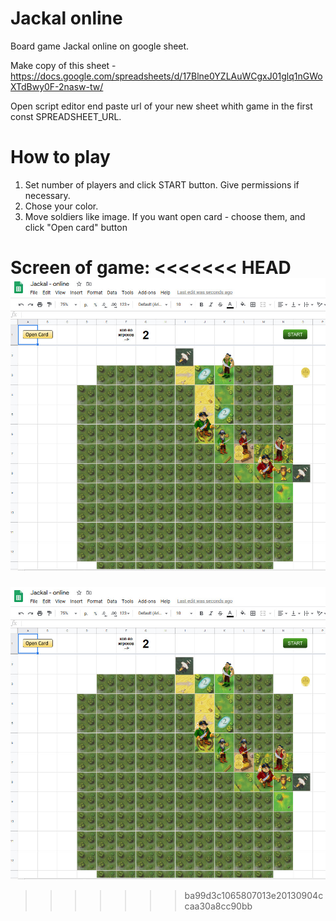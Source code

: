 # Jackal online
Board game Jackal online on google sheet.

Make copy of this sheet - https://docs.google.com/spreadsheets/d/17Blne0YZLAuWCgxJ01glq1nGWoXTdBwy0F-2nasw-tw/

Open script editor end paste url of your new sheet whith game in the first const SPREADSHEET_URL.

# How to play
1. Set number of players and click START button. Give permissions if necessary.
2. Chose your color.
3. Move soldiers like image. If you want open card - choose them, and click "Open card" button

Screen of game:
<<<<<<< HEAD
![Drag Racing](screen.jpg)
=======
![Drag Racing](screen.jpg)

>>>>>>> ba99d3c1065807013e20130904ccaa30a8cc90bb
